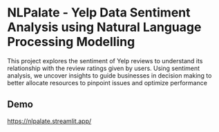 # NLPalate - Yelp Data Sentiment Analysis using Natural Language Processing Modelling

This project explores the sentiment of Yelp reviews to understand its relationship with the review ratings given by users. Using sentiment analysis, we uncover insights to guide businesses in decision making to better allocate resources to pinpoint issues and optimize performance

## Demo
https://nlpalate.streamlit.app/
